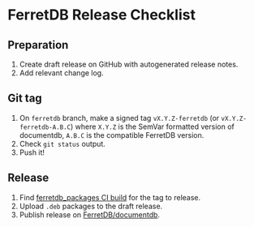 # FerretDB Release Checklist

## Preparation

1. Create draft release on GitHub with autogenerated release notes.
2. Add relevant change log.

## Git tag

1. On `ferretdb` branch, make a signed tag `vX.Y.Z-ferretdb` (or `vX.Y.Z-ferretdb-A.B.C`)
   where `X.Y.Z` is the SemVar formatted version of documentdb, `A.B.C` is the compatible FerretDB version.
2. Check `git status` output.
3. Push it!

## Release

1. Find [ferretdb_packages CI build](https://github.com/FerretDB/documentdb/actions/workflows/ferretdb_packages.yml?query=event%3Apush)
   for the tag to release.
2. Upload `.deb` packages to the draft release.
3. Publish release on [FerretDB/documentdb](https://github.com/FerretDB/documentdb).
